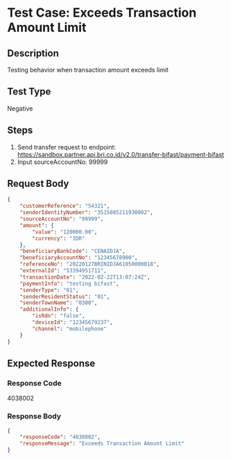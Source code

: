 # Test Case: Exceeds Transaction Amount Limit

## Description
Testing behavior when transaction amount exceeds limit

## Test Type
Negative

## Steps
1. Send transfer request to endpoint: https://sandbox.partner.api.bri.co.id/v2.0/transfer-bifast/payment-bifast
2. Input sourceAccountNo: 99999

## Request Body
```json
{
    "customerReference": "54321",
    "senderIdentityNumber": "3515085211930002",
    "sourceAccountNo": "99999",
    "amount": {
        "value": "120000.00",
        "currency": "IDR"
    },
    "beneficiaryBankCode": "CENAIDJA",
    "beneficiaryAccountNo": "12345678900",
    "referenceNo": "20220127BRINIDJA61050000018",
    "externalId": "53394951711",
    "transactionDate": "2022-02-22T13:07:24Z",
    "paymentInfo": "testing bifast",
    "senderType": "01",
    "senderResidentStatus": "01",
    "senderTownName": "0300",
    "additionalInfo": {
        "isRdn": "false",
        "deviceId": "12345679237",
        "channel": "mobilephone"
    }
}
```

## Expected Response
### Response Code
4038002

### Response Body
```json
{
    "responseCode": "4038002",
    "responseMessage": "Exceeds Transaction Amount Limit"
}
```
